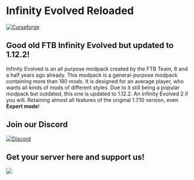 # Infinity Evolved Reloaded

[![Curseforge](http://cf.way2muchnoise.eu/full_infinityevolved-reloaded_downloads.svg)](https://www.curseforge.com/minecraft/modpacks/infinityevolved-reloaded)

## Good old FTB Infinity Evolved but updated to 1.12.2!

Infinity Evolved is an all purpose modpack created by the FTB Team, 6 and a half years ago already. This modpack is a general-purpose modpack containing more than 180 mods. It is designed for an average player, who wants all kinds of mods of different styles. Due to it still being a popular modpack but outdated, this one is updated to 1.12.2. An Infinity Evolved 2 if you will. Retaining almost all features of the original 1.7.10 version, even __Expert mode__!

## Join our Discord

[![Discord](https://discord.com/assets/e4923594e694a21542a489471ecffa50.svg)](https://discord.gg/397uwyT)

## Get your server here and support us!

<a href="https://www.bisecthosting.com/sander"><img src="https://www.bisecthosting.com/images/CF/Infinity_Evolved_Reloaded/BH_IR_PromoCard.png" border="0"></a>
